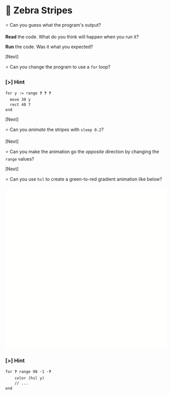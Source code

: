 # 🦓 Zebra Stripes

⭐ Can you guess what the program's output?

**Read** the code. What do you think will happen when you run it?

**Run** the code. Was it what you expected?

[Next]

⭐ Can you change the program to use a `for` loop?

### [>] Hint

```evy
for y := range ❓ ❓ ❓
  move 30 y
  rect 40 7
end
```

[Next]

⭐ Can you _animate_ the stripes with `sleep 0.2`?

[Next]

⭐ Can you make the animation go the _opposite_ direction by changing the `range`
values?

[Next]

⭐ Can you use `hsl` to create a green-to-red gradient animation like below?

![Animate rainbow zebra crossing](img/zebra.gif)

### [>] Hint

```evy
for ❓ range 98 -1 -❓
    color (hsl y)
    // ...
end
```
